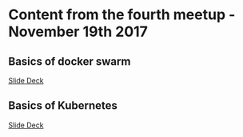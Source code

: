 # Content from the fourth meetup - November 19th 2017

## Basics of docker swarm

[Slide Deck](docker-swarm/Docker-Swarm.pdf)

## Basics of Kubernetes

[Slide Deck](kubernetes/Kubernetes-Intro.pdf)
